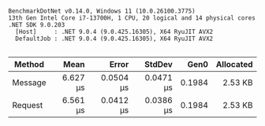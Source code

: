 ```

BenchmarkDotNet v0.14.0, Windows 11 (10.0.26100.3775)
13th Gen Intel Core i7-13700H, 1 CPU, 20 logical and 14 physical cores
.NET SDK 9.0.203
  [Host]     : .NET 9.0.4 (9.0.425.16305), X64 RyuJIT AVX2
  DefaultJob : .NET 9.0.4 (9.0.425.16305), X64 RyuJIT AVX2


```
| Method  | Mean     | Error     | StdDev    | Gen0   | Allocated |
|-------- |---------:|----------:|----------:|-------:|----------:|
| Message | 6.627 μs | 0.0504 μs | 0.0471 μs | 0.1984 |   2.53 KB |
| Request | 6.561 μs | 0.0412 μs | 0.0386 μs | 0.1984 |   2.53 KB |
